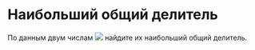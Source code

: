 # Наибольший общий делитель

По данным двум числам <img src="https://render.githubusercontent.com/render/math?math=1 ≤ a,b ≤ 2 * 10^9"> найдите их наибольший общий делитель.